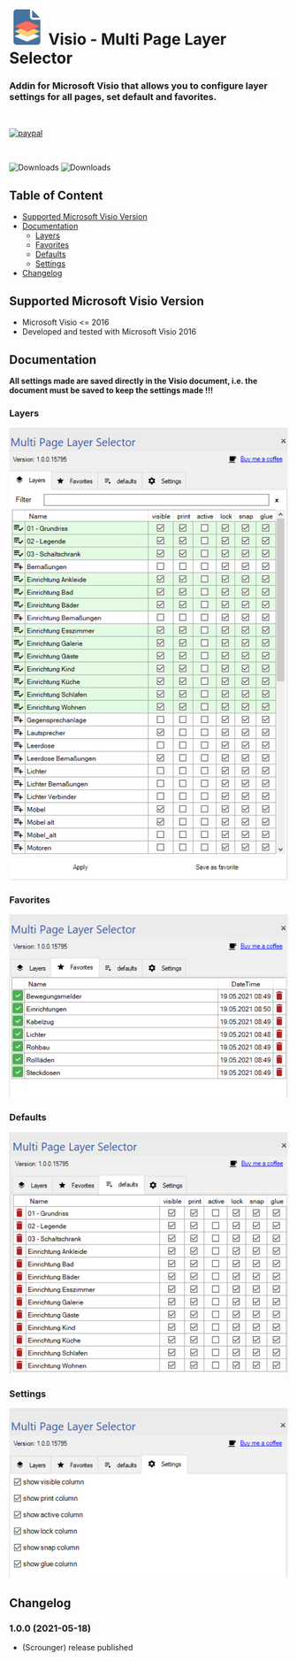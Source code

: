 <h1>
	<img src="src/addin/Resources/img_mpls_64.png" />
	Visio - Multi Page Layer Selector    
</h1>
<h3>Addin for Microsoft Visio that allows you to configure layer settings for all pages, set default and favorites.</h3>

<br>

[![paypal](https://www.paypalobjects.com/en_US/i/btn/btn_donateCC_LG.gif)](https://www.paypal.com/cgi-bin/webscr?cmd=_s-xclick&hosted_button_id=VWAXSTS634G88&source=url)

<br>

![Downloads](https://img.shields.io/github/downloads/Scrounger/visio-multi-page-layer-selector/total)
![Downloads](https://img.shields.io/github/downloads/Scrounger/visio-multi-page-layer-selector/latest/total)


<!-- omit in toc -->
## Table of Content
- [Supported Microsoft Visio Version](#supported-microsoft-visio-version)
- [Documentation](#documentation)
  - [Layers](#layers)
  - [Favorites](#favorites)
  - [Defaults](#defaults)
  - [Settings](#settings)
- [Changelog](#changelog)

## Supported Microsoft Visio Version
* Microsoft Visio <= 2016
* Developed and tested with Microsoft Visio 2016

## Documentation

**All settings made are saved directly in the Visio document, i.e. the document must be saved to keep the settings made !!!**

### Layers
![Logo](doc/img/layers.png)

### Favorites
![Logo](doc/img/favorites.png)

### Defaults
![Logo](doc/img/defaults.png)

### Settings
![Logo](doc/img/settings.png)


## Changelog

<!--
    Placeholder for the next version (at the beginning of the line):
    ### __WORK IN PROGRESS__
-->

<!-- omit in toc -->
### 1.0.0 (2021-05-18)
* (Scrounger) release published
